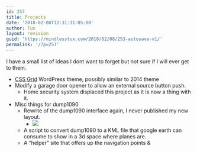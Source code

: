 ```yaml
---
id: 257
title: Projects
date: '2018-02-08T12:31:31-05:00'
author: Tux
layout: revision
guid: 'https://mindlesstux.com/2018/02/08/253-autosave-v1/'
permalink: '/?p=257'
---
```


I have a small list of ideas I dont want to forget but not sure if I will ever get to them.

- <span style="text-decoration: underline;">CSS Grid</span> WordPress theme, possibly similar to 2014 theme
- Modify a garage door opener to allow an external source button push. 
    - Home security system displaced this project as it is now a thing with it.
- Misc things for dump1090 
    - Rewrite of the dump1090 interface again, I never published my new layout. 
        - [ ![](https://i.imgur.com/r72XYu0.png)](https://i.imgur.com/r72XYu0.png)
    - A script to convert dump1090 to a KML file that google earth can consume to show in a 3d space where planes are.
    - A “helper” site that offers up the navigation points &amp;